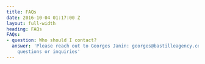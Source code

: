 ```yaml
---
title: FAQs
date: 2016-10-04 01:17:00 Z
layout: full-width
heading: FAQs
FAQs:
- question: Who should I contact?
  answer: 'Please reach out to Georges Janin: georges@bastilleagency.com with any
    questions or inquiries'
---
```

